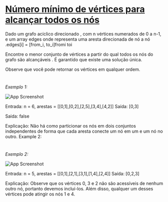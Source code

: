 # [Número mínimo de vértices para alcançar todos os nós](https://leetcode.com/problems/minimum-number-of-vertices-to-reach-all-nodes/)


Dado um  grafo acíclico direcionado , com  n vértices numerados de  0 a  n-1, e um array  edges onde   representa uma aresta direcionada de nó   a nó  .edges[i] = [from_i, to_i]fromi toi

Encontre o menor conjunto de vértices a partir do qual todos os nós do grafo são alcançáveis . É garantido que existe uma solução única.

Observe que você pode retornar os vértices em qualquer ordem.


#
*Exemplo 1:*

![App Screenshot](https://assets.leetcode.com/uploads/2020/07/07/untitled22.png)

Entrada: n = 6, arestas = [[0,1],[0,2],[2,5],[3,4],[4,2]]
Saída: [0,3]

Saida: false

Explicação: Não há como particionar os nós em dois conjuntos independentes de forma que cada aresta conecte um nó em um e um nó no outro.
Example 2:
#
*Exemplo 2:*

![App Screenshot](https://assets.leetcode.com/uploads/2020/07/07/untitled.png)

Entrada: n = 5, arestas = [[0,1],[2,1],[3,1],[1,4],[2,4]] 
Saída: [0,2,3]

Explicação: Observe que os vértices 0, 3 e 2 não são acessíveis de nenhum outro nó, portanto devemos incluí-los. Além disso, qualquer um desses vértices pode atingir os nós 1 e 4.
